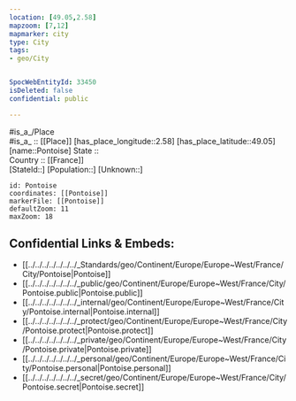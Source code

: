 ```yaml
---
location: [49.05,2.58] 
mapzoom: [7,12] 
mapmarker: city 
type: City
tags:
- geo/City


SpocWebEntityId: 33450
isDeleted: false
confidential: public

---
```

#is_a_/Place  
#is_a_ :: [[Place]] 
[has_place_longitude::2.58] 
[has_place_latitude::49.05] 
[name::Pontoise] 
State ::  
Country :: [[France]]  
[StateId::] 
[Population::] 
[Unknown::] 


```leaflet
id: Pontoise
coordinates: [[Pontoise]] 
markerFile: [[Pontoise]] 
defaultZoom: 11 
maxZoom: 18
```


## Confidential Links & Embeds: 
- [[../../../../../../../_Standards/geo/Continent/Europe/Europe~West/France/City/Pontoise|Pontoise]] 
- [[../../../../../../../_public/geo/Continent/Europe/Europe~West/France/City/Pontoise.public|Pontoise.public]] 
- [[../../../../../../../_internal/geo/Continent/Europe/Europe~West/France/City/Pontoise.internal|Pontoise.internal]] 
- [[../../../../../../../_protect/geo/Continent/Europe/Europe~West/France/City/Pontoise.protect|Pontoise.protect]] 
- [[../../../../../../../_private/geo/Continent/Europe/Europe~West/France/City/Pontoise.private|Pontoise.private]] 
- [[../../../../../../../_personal/geo/Continent/Europe/Europe~West/France/City/Pontoise.personal|Pontoise.personal]] 
- [[../../../../../../../_secret/geo/Continent/Europe/Europe~West/France/City/Pontoise.secret|Pontoise.secret]] 
